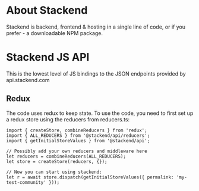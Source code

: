 # About Stackend
Stackend is backend, frontend & hosting in a single line of code, or if you prefer - a downloadable NPM package. 

# Stackend JS API

This is the lowest level of JS bindings to the JSON endpoints provided by api.stackend.com

## Redux

The code uses redux to keep state. To use the code, you need to first set up a redux store using the reducers from reducers.ts:

```
import { createStore, combineReducers } from 'redux';
import { ALL_REDUCERS } from '@stackend/api/reducers';
import { getInitialStoreValues } from '@stackend/api';
    
// Possibly add your own reducers and middleware here
let reducers = combineReducers(ALL_REDUCERS);    
let store = createStore(reducers, {});
    
// Now you can start using stackend:
let r = await store.dispatch(getInitialStoreValues({ permalink: 'my-test-community' }));              
```

